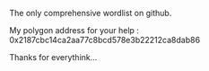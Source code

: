 The only comprehensive wordlist on github.

My polygon address for your help : 0x2187cbc14ca2aa77c8bcd578e3b22212ca8dab86

Thanks for everythink...
